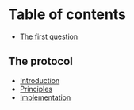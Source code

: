# Table of contents

* [The first question](README.md)

## The protocol

* [Introduction](protocol/introduction.md)
* [Principles](protocol/principles.md)
* [Implementation](protocol/implementation.md)